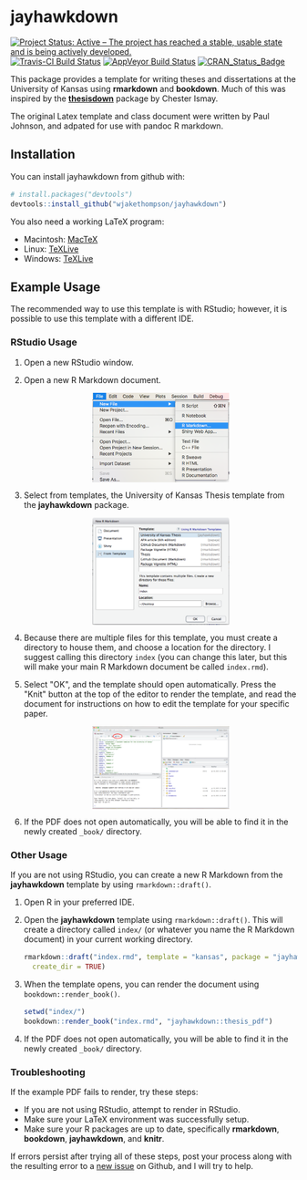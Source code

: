 
<!-- README.md is generated from README.Rmd. Please edit that file -->
jayhawkdown
===========

[![Project Status: Active – The project has reached a stable, usable state and is being actively developed.](http://www.repostatus.org/badges/latest/active.svg)](http://www.repostatus.org/#active) [![Travis-CI Build Status](https://travis-ci.org/wjakethompson/jayhawkdown.svg?branch=master)](https://travis-ci.org/wjakethompson/jayhawkdown) [![AppVeyor Build Status](https://ci.appveyor.com/api/projects/status/github/wjakethompson/jayhawkdown?branch=master&svg=true)](https://ci.appveyor.com/project/wjakethompson/jayhawkdown) [![CRAN\_Status\_Badge](http://www.r-pkg.org/badges/version/jayhawkdown)](https://cran.r-project.org/package=jayhawkdown)

This package provides a template for writing theses and dissertations at the University of Kansas using **rmarkdown** and **bookdown**. Much of this was inspired by the [**thesisdown**](https://github.com/ismayc/thesisdown) package by Chester Ismay.

The original Latex template and class document were written by Paul Johnson, and adpated for use with pandoc R markdown.

Installation
------------

You can install jayhawkdown from github with:

``` r
# install.packages("devtools")
devtools::install_github("wjakethompson/jayhawkdown")
```

You also need a working LaTeX program:

-   Macintosh: [MacTeX](https://tug.org/mactex/mactex-download.html)
-   Linux: [TeXLive](https://www.tug.org/texlive/acquire-netinstall.html)
-   Windows: [TeXLive](https://www.tug.org/texlive/windows.html)

Example Usage
-------------

The recommended way to use this template is with RStudio; however, it is possible to use this template with a different IDE.

### RStudio Usage

1.  Open a new RStudio window.
2.  Open a new R Markdown document.

    <img src="README/rmarkdown.png" width="50%" style="display: block; margin: auto;" />

3.  Select from templates, the University of Kansas Thesis template from the **jayhawkdown** package.

    <img src="README/select-template.png" width="50%" style="display: block; margin: auto;" />

4.  Because there are multiple files for this template, you must create a directory to house them, and choose a location for the directory. I suggest calling this directory `index` (you can change this later, but this will make your main R Markdown document be called `index.rmd`).
5.  Select "OK", and the template should open automatically. Press the "Knit" button at the top of the editor to render the template, and read the document for instructions on how to edit the template for your specific paper.

    <img src="README/knit.png" width="50%" style="display: block; margin: auto;" />

6.  If the PDF does not open automatically, you will be able to find it in the newly created `_book/` directory.

### Other Usage

If you are not using RStudio, you can create a new R Markdown from the **jayhawkdown** template by using `rmarkdown::draft()`.

1.  Open R in your preferred IDE.
2.  Open the **jayhawkdown** template using `rmarkdown::draft()`. This will create a directory called `index/` (or whatever you name the R Markdown document) in your current working directory.

    ``` r
    rmarkdown::draft("index.rmd", template = "kansas", package = "jayhawkdown",
      create_dir = TRUE)
    ```

3.  When the template opens, you can render the document using `bookdown::render_book()`.

    ``` r
    setwd("index/")
    bookdown::render_book("index.rmd", "jayhawkdown::thesis_pdf")
    ```

4.  If the PDF does not open automatically, you will be able to find it in the newly created `_book/` directory.

### Troubleshooting

If the example PDF fails to render, try these steps:

-   If you are not using RStudio, attempt to render in RStudio.
-   Make sure your LaTeX environment was successfully setup.
-   Make sure your R packages are up to date, specifically **rmarkdown**, **bookdown**, **jayhawkdown**, and **knitr**.

If errors persist after trying all of these steps, post your process along with the resulting error to a [new issue](https://github.com/wjakethompson/jayhawkdown/issues) on Github, and I will try to help.
